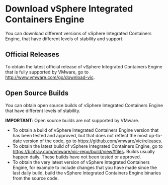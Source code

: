# Download vSphere Integrated Containers Engine #

You can download different versions of vSphere Integrated Containers Engine, that have different levels of stability and support.

## Official Releases ##

To obtain the latest official release of vSphere Integrated Containers Engine that is fully supported by VMware, go to http://www.vmware.com/go/download-vic.

## Open Source Builds ##

You can obtain open source builds of vSphere Integrated Containers Engine that have different levels of stability.

**IMPORTANT**: Open source builds are not supported by VMware.

 * To obtain a build of vSphere Integrated Containers Engine version that has been tested and approved, but that does not reflect the most up-to-date version of the code, go to https://github.com/vmware/vic/releases. 
 * To obtain the latest build of vSphere Integrated Containers Engine, go to https://bintray.com/vmware/vic-repo/build/view#files. Builds usually happen daily. These builds have not been tested or approved.
 * To obtain the very latest version of vSphere Integrated Containers Engine, for example to include changes that you have made since the last daily build, build the vSphere Integrated Containers Engine binaries from the source code.